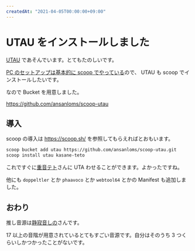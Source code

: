 ```yaml
---
createdAt: "2021-04-05T00:00:00+09:00"
---
```


# UTAU をインストールしました

[UTAU](http://utau2008.web.fc2.com/) であそんでいます。とてもたのしいです。

[PC のセットアップは基本的に scoop でやっている](/articles/20210402-setup)ので、 UTAU も scoop でインストールしたいです。

なので Bucket を用意しました。

<https://github.com/ansanloms/scoop-utau>

## 導入

scoop の導入は <https://scoop.sh/> を参照してもらえればとおもいます。

```txt
scoop bucket add utau https://github.com/ansanloms/scoop-utau.git
scoop install utau kasane-teto
```

これですぐに[重音テト](http://kasaneteto.jp/)さんに UTA わせることができます。よかったですね。

他にも `doppeltler` とか `phaavoco` とか `webtool64` とかの Manifest も追加しました。

## おわり

推し音源は[静寂音しの](https://www.nicovideo.jp/watch/sm28215950)さんです。

17 以上の音階が用意されているとてもすごい音源です。自分はそのうち 3 つくらいしかつかったことがないです。
